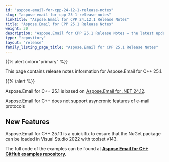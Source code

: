 ```yaml
---
id: "aspose-email-for-cpp-24-12-1-release-notes"
slug: "aspose-email-for-cpp-25-1-release-notes"
linktitle: "Aspose.Email for CPP 24.12.1 Release Notes"
title: "Aspose.Email for CPP 25.1 Release Notes"
weight: 30
description: "Aspose.Email for CPP 25.1 Release Notes – the latest updates and fixes."
type: "repository"
layout: "release"
family_listing_page_title: "Aspose.Email for CPP 25.1 Release Notes"
---
```


{{% alert color="primary" %}}

This page contains release notes information for Aspose.Email for C++ 25.1.

{{% /alert %}}

Aspose.Email for C++ 25.1 is based on [Aspose.Email for .NET 24.12](/email/net/release-notes/2024/aspose-email-for-net-24-12-release-notes/).

Aspose.Email for C++ does not support asyncronic features of e-mail protocols

## New Features

Aspose.Email for C++ 25.1.1  is a quick fix to ensure that the NuGet package can be loaded in Visual Studio 2022 with toolset v143.



The full code of the examples can be found at **[Aspose Email for C++ GitHub examples repository](https://github.com/aspose-email/Aspose.Email-for-C).**
